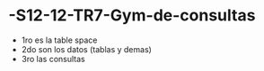 # -S12-12-TR7-Gym-de-consultas

- 1ro es la table space
- 2do son los datos (tablas y demas)
- 3ro las consultas
